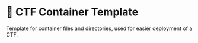 # 🚩 CTF Container Template

Template for container files and directories, used for easier deployment of a CTF.